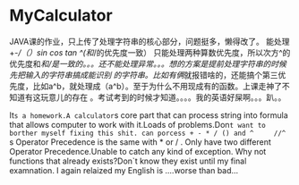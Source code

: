 # MyCalculator
JAVA课的作业，只上传了处理字符串的核心部分，问题挺多，懒得改了。
能处理+-*/（）sin cos tan ^(和*/的优先度一致）
只能处理两种算数优先度，所以次方^的优先度和*和/是一致的。。。还不能处理异常。。。想的方案是提前处理字符串的时候先把输入的字符串搞成能识别
的字符串。比如有俩*就报错啥的，还能搞个第三优先度，比如a^b，就处理成（a^b）。至于为什么不用现成有的函数。上课走神了不知道有这玩意儿的存在
。考试考到的时候才知道。。。。我的英语好屎啊。。。趴。。

It`s a homework.A calculator`s core part that can process string into formula that allows computer to work with it.Loads of problems.Don`t want
to borther myself fixing this shit.
can porcess + - * / () and ^     //^ `s Operator Precedence is the same with * or / .
Only have two different Operator Precedence.Unable to catch any kind of exception.
Why not functions that already exists?Don`t know they exist until my final examnation.
I again relaized my English is ....worse than bad...
